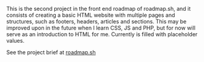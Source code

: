 This is the second project in the front end roadmap of roadmap.sh, and it consists of creating a basic HTML website with multiple pages and structures, such as footers, headers, articles and sections. This may be improved upon in the future when I learn CSS, JS and PHP, but for now will serve as an introduction to HTML for me. Currently is filled with placeholder values.

See the project brief at [roadmap.sh](https://roadmap.sh/projects/basic-html-website)